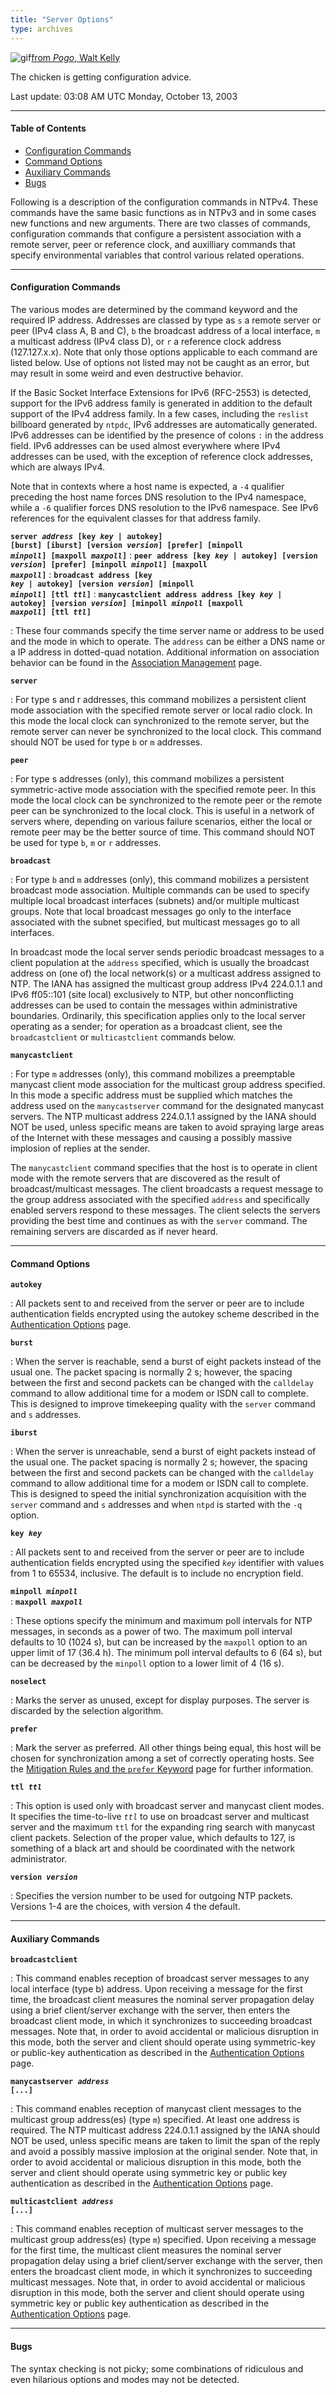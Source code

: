 ```yaml
---
title: "Server Options"
type: archives
---
```


![gif](/archives/pic/boom3a.gif)[from _Pogo_, Walt Kelly](/reflib/pictures)

The chicken is getting configuration advice.

Last update: 	03:08 AM UTC Monday, October 13, 2003

* * *

#### Table of Contents

*   [Configuration Commands](/archives/4.2.0/confopt/#configuration-commands)
*   [Command Options](/archives/4.2.0/confopt/#command-options)
*   [Auxiliary Commands](/archives/4.2.0/confopt/#auxiliary-commands)
*   [Bugs](/archives/4.2.0/confopt/#bugs)

Following is a description of the configuration commands in NTPv4. These commands have the same basic functions as in NTPv3 and in some cases new functions and new arguments. There are two classes of commands, configuration commands that configure a persistent association with a remote server, peer or reference clock, and auxilliary commands that specify environmental variables that control various related operations.

* * *

#### Configuration Commands

The various modes are determined by the command keyword and the required IP address. Addresses are classed by type as `s` a remote server or peer (IPv4 class A, B and C), `b` the broadcast address of a local interface, `m` a multicast address (IPv4 class D), or `r` a reference clock address (127.127.x.x). Note that only those options applicable to each command are listed below. Use of options not listed may not be caught as an error, but may result in some weird and even destructive behavior.

If the Basic Socket Interface Extensions for IPv6 (RFC-2553) is detected, support for the IPv6 address family is generated in addition to the default support of the IPv4 address family. In a few cases, including the <code>reslist</code> billboard generated by <code>ntpdc</code>, IPv6 addresses are automatically generated. IPv6 addresses can be identified by the presence of colons `:` in the address field. IPv6 addresses can be used almost everywhere where IPv4 addresses can be used, with the exception of reference clock addresses, which are always IPv4. 

Note that in contexts where a host name is expected, a <code>-4</code> qualifier preceding the host name forces DNS resolution to the IPv4 namespace, while a <code>-6</code> qualifier forces DNS resolution to the IPv6 namespace. See IPv6 references for the equivalent classes for that address family.

<code>**server _address_ [key _key_ | autokey] [burst] [iburst] [version _version_] [prefer] [minpoll _minpoll_] [maxpoll _maxpoll_]**</code>
: <code>**peer address [key _key_ | autokey] [version _version_] [prefer] [minpoll _minpoll_] [maxpoll _maxpoll_]**</code>
: <code>**broadcast address [key _key_ | autokey] [version _version_] [minpoll _minpoll_] [ttl _ttl_]**</code>
: <code>**manycastclient address address [key _key_ | autokey] [version _version_] [minpoll _minpoll_ [maxpoll _maxpoll_] [ttl _ttl_]**</code>

: These four commands specify the time server name or address to be used and the mode in which to operate. The <code>address</code> can be either a DNS name or a IP address in dotted-quad notation. Additional information on association behavior can be found in the [Association Management](/archives/4.2.0/assoc) page. 

<code>**server**</code>

: For type s and r addresses, this command mobilizes a persistent client mode association with the specified remote server or local radio clock. In this mode the local clock can synchronized to the remote server, but the remote server can never be synchronized to the local clock. This command should NOT be used for type <code>b</code> or <code>m</code> addresses. 

<code>**peer**</code>

: For type s addresses (only), this command mobilizes a persistent symmetric-active mode association with the specified remote peer. In this mode the local clock can be synchronized to the remote peer or the remote peer can be synchronized to the local clock. This is useful in a network of servers where, depending on various failure scenarios, either the local or remote peer may be the better source of time. This command should NOT be used for type <code>b</code>, <code>m</code> or <code>r</code> addresses. 

<code>**broadcast**</code> 

: For type <code>b</code> and <code>m</code> addresses (only), this command mobilizes a persistent broadcast mode association. Multiple commands can be used to specify multiple local broadcast interfaces (subnets) and/or multiple multicast groups. Note that local broadcast messages go only to the interface associated with the subnet specified, but multicast messages go to all interfaces. 

In broadcast mode the local server sends periodic broadcast messages to a client population at the <code>address</code> specified, which is usually the broadcast address on (one of) the local network(s) or a multicast address assigned to NTP. The IANA has assigned the multicast group address IPv4 224.0.1.1 and IPv6 ff05::101 (site local) exclusively to NTP, but other nonconflicting addresses can be used to contain the messages within administrative boundaries. Ordinarily, this specification applies only to the local server operating as a sender; for operation as a broadcast client, see the <code>broadcastclient</code> or <code>multicastclient</code> commands below. 

<code>**manycastclient**</code> 

: For type <code>m</code> addresses (only), this command mobilizes a preemptable manycast client mode association for the multicast group address specified. In this mode a specific address must be supplied which matches the address used on the <code>manycastserver</code> command for the designated manycast servers. The NTP multicast address 224.0.1.1 assigned by the IANA should NOT be used, unless specific means are taken to avoid spraying large areas of the Internet with these messages and causing a possibly massive implosion of replies at the sender. 

The <code>manycastclient</code> command specifies that the host is to operate in client mode with the remote servers that are discovered as the result of broadcast/multicast messages. The client broadcasts a request message to the group address associated with the specified <code>address</code> and specifically enabled servers respond to these messages. The client selects the servers providing the best time and continues as with the <code>server</code> command. The remaining servers are discarded as if never heard. 

* * *

#### Command Options

<code>**autokey**</code>

: All packets sent to and received from the server or peer are to include authentication fields encrypted using the autokey scheme described in the [Authentication Options](/archives/4.2.0/authopt) page. 

<code>**burst**</code>

: When the server is reachable, send a burst of eight packets instead of the usual one. The packet spacing is normally 2 s; however, the spacing between the first and second packets can be changed with the <code>calldelay</code> command to allow additional time for a modem or ISDN call to complete. This is designed to improve timekeeping quality with the <code>server</code> command and <code>s</code> addresses.

<code>**iburst**</code>

: When the server is unreachable, send a burst of eight packets instead of the usual one. The packet spacing is normally 2 s; however, the spacing between the first and second packets can be changed with the <code>calldelay</code> command to allow additional time for a modem or ISDN call to complete. This is designed to speed the initial synchronization acquisition with the <code>server</code> command and <code>s</code> addresses and when <code>ntpd</code> is started with the <code>-q</code> option. 

<code>**key _key_**</code>

: All packets sent to and received from the server or peer are to include authentication fields encrypted using the specified <code>_key_</code> identifier with values from 1 to 65534, inclusive. The default is to include no encryption field. 

<code>**minpoll _minpoll_**</code>  
: <code>**maxpoll _maxpoll_**</code>

: These options specify the minimum and maximum poll intervals for NTP messages, in seconds as a power of two. The maximum poll interval defaults to 10 (1024 s), but can be increased by the <code>maxpoll</code> option to an upper limit of 17 (36.4 h). The minimum poll interval defaults to 6 (64 s), but can be decreased by the <code>minpoll</code> option to a lower limit of 4 (16 s). 

<code>**noselect**</code>

: Marks the server as unused, except for display purposes. The server is discarded by the selection algorithm. 

<code>**prefer**</code>

: Mark the server as preferred. All other things being equal, this host will be chosen for synchronization among a set of correctly operating hosts. See the [Mitigation Rules and the <code>prefer</code> Keyword](/archives/4.2.0/prefer) page for further information. 

<code>**ttl _ttl_**</code>

: This option is used only with broadcast server and manycast client modes. It specifies the time-to-live <code>_ttl_</code> to use on broadcast server and multicast server and the maximum <code>ttl</code> for the expanding ring search with manycast client packets. Selection of the proper value, which defaults to 127, is something of a black art and should be coordinated with the network administrator. 

<code>**version _version_**</code>

: Specifies the version number to be used for outgoing NTP packets. Versions 1-4 are the choices, with version 4 the default. 

* * *

#### Auxiliary Commands

<code>**broadcastclient**</code>

: This command enables reception of broadcast server messages to any local interface (type b) address. Upon receiving a message for the first time, the broadcast client measures the nominal server propagation delay using a brief client/server exchange with the server, then enters the broadcast client mode, in which it synchronizes to succeeding broadcast messages. Note that, in order to avoid accidental or malicious disruption in this mode, both the server and client should operate using symmetric-key or public-key authentication as described in the [Authentication Options](/archives/4.2.0/authopt) page. 

<code>**manycastserver _address_ [...]**</code>

: This command enables reception of manycast client messages to the multicast group address(es) (type <code>m</code>) specified. At least one address is required. The NTP multicast address 224.0.1.1 assigned by the IANA should NOT be used, unless specific means are taken to limit the span of the reply and avoid a possibly massive implosion at the original sender. Note that, in order to avoid accidental or malicious disruption in this mode, both the server and client should operate using symmetric key or public key authentication as described in the [Authentication Options](/archives/4.2.0/authopt) page.

<code>**multicastclient _address_ [...]**</code>

: This command enables reception of multicast server messages to the multicast group address(es) (type <code>m</code>) specified. Upon receiving a message for the first time, the multicast client measures the nominal server propagation delay using a brief client/server exchange with the server, then enters the broadcast client mode, in which it synchronizes to succeeding multicast messages. Note that, in order to avoid accidental or malicious disruption in this mode, both the server and client should operate using symmetric key or public key authentication as described in the [Authentication Options](/archives/4.2.0/authopt) page.

* * *

#### Bugs

The syntax checking is not picky; some combinations of ridiculous and even hilarious options and modes may not be detected.